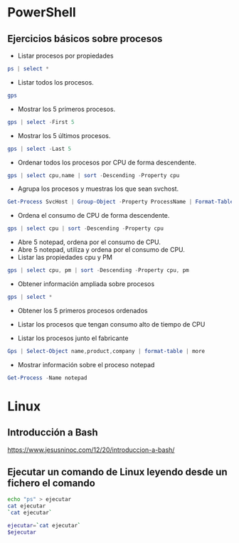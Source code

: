 # PowerShell

## Ejercicios básicos sobre procesos
- Listar procesos por propiedades
```PowerShell
ps | select *
```
- Listar todos los procesos.
```PowerShell
gps
```
- Mostrar los 5 primeros procesos.
```PowerShell
gps | select -First 5
```
- Mostrar los 5 últimos procesos.
```PowerShell
gps | select -Last 5
```
- Ordenar todos los procesos por CPU de forma descendente.
```PowerShell
gps | select cpu,name | sort -Descending -Property cpu
```
- Agrupa los procesos y muestras los que sean svchost.
```PowerShell
Get-Process SvcHost | Group-Object -Property ProcessName | Format-Table Name, Count
```
- Ordena el consumo de CPU de forma descendente.
```PowerShell
gps | select cpu | sort -Descending -Property cpu
```
- Abre 5 notepad, ordena por el consumo de CPU.
- Abre 5 notepad, utiliza y ordena por el consumo de CPU.
- Listar las propiedades cpu y PM
```PowerShell
gps | select cpu, pm | sort -Descending -Property cpu, pm
```
- Obtener información ampliada sobre procesos
```PowerShell
gps | select *
```
- Obtener los 5 primeros procesos ordenados

- Listar los procesos que tengan consumo alto de tiempo de CPU

- Listar los procesos junto el fabricante
```PowerShell
Gps | Select-Object name,product,company | format-table | more
```
- Mostrar información sobre el proceso notepad
```PowerShell
Get-Process -Name notepad
```

# Linux

## Introducción a Bash
https://www.jesusninoc.com/12/20/introduccion-a-bash/

## Ejecutar un comando de Linux leyendo desde un fichero el comando
```Bash
echo "ps" > ejecutar
cat ejecutar
`cat ejecutar`
```
```Bash
ejecutar=`cat ejecutar`
$ejecutar
```

